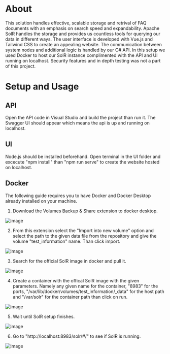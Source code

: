 # About

This solution handles effective, scalable storage and retrival of FAQ documents with an emphasis on search speed and expandability. Apache SolR handles the storage and provides us countless tools for querying our data in different ways. The user interface is developed with Vue.js and Tailwind CSS to create an appealing website. The communication between system nodes and additional logic is handled by our C# API. In this setup we used Docker to host our SolR instance complimented with the API and UI running on localhost. Security features and in depth testing was not a part of this project.

# Setup and Usage

## API

Open the API code in Visual Studio and build the project than run it. The Swagger UI should appear which means the api is up and running on localhost.

## UI

Node.js should be installed beforehand.
Open terminal in the UI folder and excecute "npm install" than "npm run serve" to create the website hosted on localhost.

## Docker
The following guide requires you to have Docker and Docker Desktop already installed on your machine.
1. Download the Volumes Backup & Share extension to docker desktop.

![image](https://github.com/attilaUCN/semester4project/assets/69151140/738c0ab9-bfe4-4808-a4db-09cd927f0f28)

2. From this extension select the "Import into new volume" option and select the path to the given data file from the repository and give the volume "test_information" name. Than click import.

![image](https://github.com/attilaUCN/semester4project/assets/69151140/488869ab-a6f9-4083-b624-a8eaf606ebef)

3. Search for the official SolR image in docker and pull it.

![image](https://github.com/attilaUCN/semester4project/assets/69151140/0947c071-d19e-4123-a2ec-716952b2536b)

4. Create a container with the offical SolR image with the given parameters. Namely any given name for the container, "8983" for the ports,
"/var/lib/docker/volumes/test_information/_data" for the host path and "/var/solr" for the container path than click on run.

![image](https://github.com/attilaUCN/semester4project/assets/69151140/df8d69f8-61fb-44ee-9f6c-9096241924fc)

5. Wait until SolR setup finishes.

![image](https://github.com/attilaUCN/semester4project/assets/69151140/d6bd5f59-5cf8-4c84-8d51-7aafcae2fd05)

6. Go to "http://localhost:8983/solr/#/" to see if SolR is running.

![image](https://github.com/attilaUCN/semester4project/assets/69151140/1baca7a4-41c1-4f1f-b2ed-39db243f7970)

